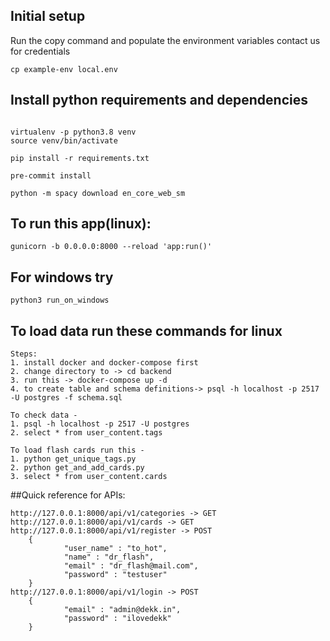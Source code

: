 ## Initial setup

Run the copy command and populate the environment variables
contact us for credentials

```
cp example-env local.env
```

## Install python requirements and dependencies

```

virtualenv -p python3.8 venv
source venv/bin/activate

pip install -r requirements.txt

pre-commit install

python -m spacy download en_core_web_sm

```

## To run this app(linux):

```
gunicorn -b 0.0.0.0:8000 --reload 'app:run()'
```

## For windows try

```
python3 run_on_windows
```

## To load data run these commands for linux

```
Steps:
1. install docker and docker-compose first
2. change directory to -> cd backend
3. run this -> docker-compose up -d
4. to create table and schema definitions-> psql -h localhost -p 2517 -U postgres -f schema.sql

To check data -
1. psql -h localhost -p 2517 -U postgres
2. select * from user_content.tags

To load flash cards run this -
1. python get_unique_tags.py
2. python get_and_add_cards.py
3. select * from user_content.cards
```

##Quick reference for APIs:

```
http://127.0.0.1:8000/api/v1/categories -> GET
http://127.0.0.1:8000/api/v1/cards -> GET
http://127.0.0.1:8000/api/v1/register -> POST
    {
            "user_name" : "to_hot",
            "name" : "dr_flash",
            "email" : "dr_flash@mail.com",
            "password" : "testuser"
    }
http://127.0.0.1:8000/api/v1/login -> POST
    {
            "email" : "admin@dekk.in",
            "password" : "ilovedekk"
    }
```
